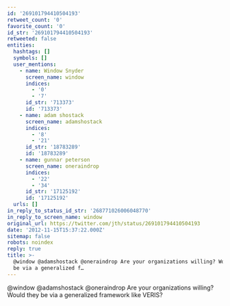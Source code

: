 ```yaml
---
id: '269101794410504193'
retweet_count: '0'
favorite_count: '0'
id_str: '269101794410504193'
retweeted: false
entities:
  hashtags: []
  symbols: []
  user_mentions:
    - name: Window Snyder
      screen_name: window
      indices:
        - '0'
        - '7'
      id_str: '713373'
      id: '713373'
    - name: adam shostack
      screen_name: adamshostack
      indices:
        - '8'
        - '21'
      id_str: '18783289'
      id: '18783289'
    - name: gunnar peterson
      screen_name: oneraindrop
      indices:
        - '22'
        - '34'
      id_str: '17125192'
      id: '17125192'
  urls: []
in_reply_to_status_id_str: '268771026006048770'
in_reply_to_screen_name: window
original_url: https://twitter.com/jth/status/269101794410504193
date: '2012-11-15T15:37:22.000Z'
sitemap: false
robots: noindex
reply: true
title: >-
  @window @adamshostack @oneraindrop Are your organizations willing? Would they
  be via a generalized f…
---
```


@window @adamshostack @oneraindrop Are your organizations willing? Would they be via a generalized framework like VERIS?